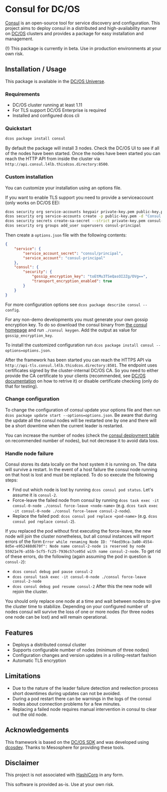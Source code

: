 # Consul for DC/OS

[Consul](https://www.consul.io) is an open-source tool for service discovery and configuration. This project aims to deploy consul in a distributed and high-availability manner on [DC/OS](https://dcos.io) clusters and provides a package for easy installation and management.

(!) This package is currently in beta. Use in production environments at your own risk.

## Installation / Usage
This package is available in the [DC/OS Universe](https://universe.dcos.io).

### Requirements
* DC/OS cluster running at least 1.11
* For TLS support DC/OS Enterprise is required
* Installed and configured dcos cli

### Quickstart

```bash
dcos package install consul
```
By default the package will install 3 nodes. Check the DC/OS UI to see if all of the nodes have been started. Once the nodes have been started you can reach the HTTP API from inside the cluster via `http://api.consul.l4lb.thisdcos.directory:8500`.

### Custom installation
You can customize your installation using an options file.

If you want to enable TLS support you need to provide a serviceaccount (only works on DC/OS EE):
```bash
dcos security org service-accounts keypair private-key.pem public-key.pem
dcos security org service-accounts create -p public-key.pem -d "Consul service account" consul-principal
dcos security secrets create-sa-secret --strict private-key.pem consul-principal consul/principal
dcos security org groups add_user superusers consul-principal
```

Then create a `options.json` file with the following contents:

```json
{
	"service": {
		"service_account_secret": "consul/principal",
		"service_account": "consul-principal"
	},
	"consul": {
		"security": {
			"gossip_encryption_key": "toEtMu3TSeQasOI2Zg/OVg==",
			"transport_encryption_enabled": true
		}
	}
}
```
For more configuration options see `dcos package describe consul --config`.

For any non-demo developments you must generate your own gossip encryption key. To do so download the consul binary from [the consul homepage](https://www.consul.io/downloads.html) and run `./consul keygen`. Add the output as value for `gossip_encryption_key`.

To install the customized configuration run `dcos package install consul --options=options.json`.

After the framework has been started you can reach the HTTPS API via `http://api-tls.consul.l4lb.thisdcos.directory:8501`. The endpoint uses certificates signed by the cluster-internal DC/OS CA. So you need to either provide the CA certificate to your clients (recommended, see [DC/OS documentation](https://docs.mesosphere.com/1.12/security/ent/tls-ssl/get-cert/) on how to retrive it) or disable certificate checking (only do that for testing).


### Change configuration
To change the configuration of consul update your options file and then run `dcos package update start --options=options.json`. Be aware that during the update all the consul nodes will be restarted one by one and there will be a short downtime when the current leader is restarted.

You can increase the number of nodes (check the [consul deployment table](https://www.consul.io/docs/internals/consensus.html#deployment-table) on recommended number of nodes), but not decrease it to avoid data loss.



### Handle node failure
Consul stores its data locally on the host system it is running on. The data will survive a restart. In the event of a host failure the consul node running on that host is lost and must be replaced.
To do so execute the following steps:

* Find out which node is lost by running `dcos consul pod status`. Let's assume it is `consul-2`.
* Force-leave the failed node from consul by  running `dcos task exec -it consul-0-node ./consul force-leave <node-name>` (e.g. `dcos task exec -it consul-0-node ./consul force-leave consul-2-node`).
* Replace the failed pod: `dcos consul pod replace <pod-name>` (e.g. `dcos consul pod replace consul-2`).

If you replaced the pod without first executing the force-leave, the new node will join the cluster nonetheless, but all consul instances will report errors of the form
`Error while renaming Node ID: "f4ed39ca-3a00-4554-8d5e-e952488d670f": Node name consul-2-node is reserved by node 55921e76-a55b-5cf5-fc25-7936c57ce05d with name consul-2-node`.
To get rid of these errors, do the following (again assuming the pod in question is `consul-2`):

* `dcos consul debug pod pause consul-2`
* `dcos consul task exec -it consul-0-node ./consul force-leave consul-2-node`
* `dcos consul debug pod resume consul-2`
After this the new node will rejoin the cluster.

You should only replace one node at a time and wait between nodes to give the cluster time to stabilize.
Depending on your configured number of nodes consul will survive the loss of one or more nodes (for three nodes one node can be lost) and will remain operational.


## Features
* Deploys a distributed consul cluster
* Supports configurable number of nodes (minimum of three nodes)
* Configuration changes and version updates in a rolling-restart fashion
* Automatic TLS encryption


## Limitations
* Due to the nature of the leader failure detection and reelection process short downtimes during updates can not be avoided.
* During a pod restart there can be warnings in the logs of the consul nodes about connection problems for a few minutes.
* Replacing a failed node requires manual intervention in consul to clear out the old node.


## Acknowledgements
This framework is based on the [DC/OS SDK](https://github.com/mesosphere/dcos-commons/) and was developed using [dcosdev](https://github.com/mesosphere/dcosdev). Thanks to Mesosphere for providing these tools.

## Disclaimer
This project is not associated with [HashiCorp](https://www.hashicorp.com) in any form.

This software is provided as-is. Use at your own risk.
